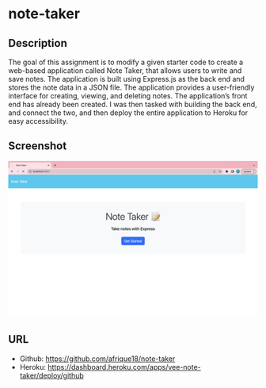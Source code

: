 # note-taker

## Description

The goal of this assignment is to modify a given starter code to create a web-based application called Note Taker, that allows users to write and save notes. The application is built using Express.js as the back end and stores the note data in a JSON file. The application provides a user-friendly interface for creating, viewing, and deleting notes. The application’s front end has already been created. I was then tasked with building the back end, and connect the two, and then deploy the entire application to Heroku for easy accessibility.

## Screenshot
![Alt text](./public/assets/images/Screenshot%202023-06-05%20at%2011.51.58%20PM.png)

## URL

- Github: https://github.com/afrique18/note-taker
- Heroku: https://dashboard.heroku.com/apps/vee-note-taker/deploy/github